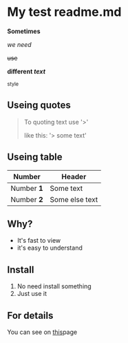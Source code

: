 #                                         My test readme.md
**Sometimes**

*we need*

~~use~~

**different _text_**

<sub>style</sub>

## Useing quotes

>To quoting text use '>' 
>
>like this: '> some text'

## Useing table

| Number | Header |
| --- | --- |
| Number **1** | Some text |
| Number **2** | Some else text |

## Why?

- It's fast to view
- it's easy to understand

## Install

1. No need install something
2. Just use it

## For details

You can see on [this](https://docs.github.com/en/get-started/writing-on-github/getting-started-with-writing-and-formatting-on-github/basic-writing-and-formatting-syntax)page
